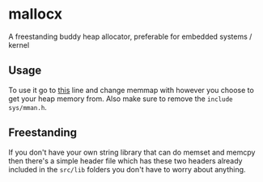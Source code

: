 # mallocx
A freestanding buddy heap allocator, preferable for embedded systems / kernel

## Usage
To use it go to [this](https://github.com/HACKE-RC/mallocx/blob/4dbe4f4e229d0a3c98fcaa2db241d2f9236e0045/malloc.cpp#L9) line and change memmap with however you choose to get your heap memory from. Also make sure to remove the `include sys/mman.h`.

## Freestanding
If you don't have your own string library that can do memset and memcpy then there's a simple header file which has these two headers already included in the `src/lib` folders you don't have to worry about anything.
